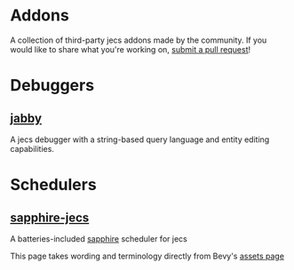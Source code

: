 # Addons
A collection of third-party jecs addons made by the community. If you would like to share what you're working on, [submit a pull request](https://github.com/Ukendio/jecs)!

# Debuggers

## [jabby](https://github.com/alicesaidhi/jabby)

A jecs debugger with a string-based query language and entity editing capabilities.

# Schedulers

## [sapphire-jecs](https://github.com/Mark-Marks/sapphire/tree/main/crates/sapphire-jecs)

A batteries-included [sapphire](https://github.com/mark-marks/sapphire) scheduler for jecs

This page takes wording and terminology directly from Bevy's [assets page](https://bevyengine.org/assets/)
